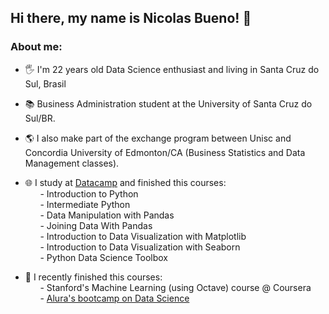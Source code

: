 ## Hi there, my name is Nicolas Bueno! 👋

### About me:

- 🖐 I'm 22 years old Data Science enthusiast and living in Santa Cruz do Sul, Brasil <br />
- 📚 Business Administration student at the University of Santa Cruz do Sul/BR. 
- 🌎 I also make part of the exchange program between Unisc and Concordia University of Edmonton/CA (Business Statistics and Data Management classes). 

- 🌐 I study at [Datacamp](https://www.datacamp.com/profile/nicolasbuen98) and finished this courses: <br />
&nbsp;&nbsp;&nbsp;&nbsp;&nbsp;&nbsp;- Introduction to Python <br />
&nbsp;&nbsp;&nbsp;&nbsp;&nbsp;&nbsp;- Intermediate Python <br />
&nbsp;&nbsp;&nbsp;&nbsp;&nbsp;&nbsp;- Data Manipulation with Pandas <br />
&nbsp;&nbsp;&nbsp;&nbsp;&nbsp;&nbsp;- Joining Data With Pandas <br />
&nbsp;&nbsp;&nbsp;&nbsp;&nbsp;&nbsp;- Introduction to Data Visualization with Matplotlib <br />
&nbsp;&nbsp;&nbsp;&nbsp;&nbsp;&nbsp;- Introduction to Data Visualization with Seaborn <br />
&nbsp;&nbsp;&nbsp;&nbsp;&nbsp;&nbsp;- Python Data Science Toolbox <br />

- 📖 I recently finished this courses: <br />
&nbsp;&nbsp;&nbsp;&nbsp;&nbsp;&nbsp;- Stanford's Machine Learning (using Octave) course @ Coursera  <br />
&nbsp;&nbsp;&nbsp;&nbsp;&nbsp;&nbsp;- [Alura's bootcamp on Data Science](https://github.com/nicolasbuen/Alura-s-Data-Science-Bootcamp)
